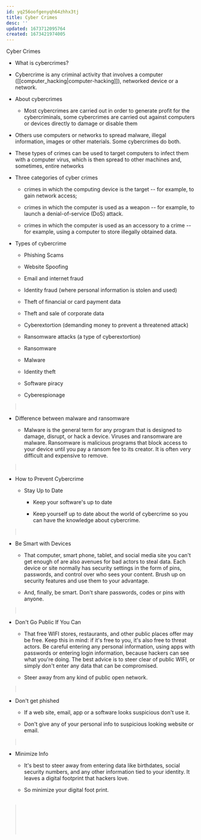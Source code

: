 ```yaml
---
id: yq256oofgenyqh64zhhx3tj
title: Cyber Crimes
desc: ''
updated: 1673712095764
created: 1673421974005
---
```



Cyber Crimes


-   What is cybercrimes?

-   Cybercrime is any criminal activity that involves a computer ([[computer_hacking|computer-hacking]]), networked device or a network.

-   About cybercrimes

    -   Most cybercrimes are carried out in order to generate profit for the cybercriminals, some cybercrimes are carried out against computers or devices directly to damage or disable them


-   Others use computers or networks to spread malware, illegal information, images or other materials. Some cybercrimes do both.


-   These types of crimes can be used to target computers to infect them with a computer virus, which is then spread to other machines and, sometimes, entire networks


-   Three categories of cyber crimes

    -   crimes in which the computing device is the target \-- for example, to gain network access;

    -   crimes in which the computer is used as a weapon \-- for example, to launch a denial-of-service (DoS) attack.

    -   crimes in which the computer is used as an accessory to a crime \-- for example, using a computer to store illegally obtained data.

-   Types of cybercrime

    -   Phishing Scams

    -   Website Spoofing

    -   Email and internet fraud

    -   Identity fraud (where personal information is stolen and used)

    -   Theft of financial or card payment data

    -   Theft and sale of corporate data

    -   Cyberextortion (demanding money to prevent a threatened attack)

    -   Ransomware attacks (a type of cyberextortion)

    -   Ransomware

    -   Malware

    -   Identity theft

    -   Software piracy

    -   Cyberespionage

>  

-   Difference between malware and ransomware

    -   Malware is the general term for any program that is designed to damage, disrupt, or hack a device. Viruses and ransomware are malware. Ransomware is malicious programs that block access to your device until you pay a ransom fee to its creator. It is often very difficult and expensive to remove.

>  

-   How to Prevent Cybercrime

    -   Stay Up to Date

        -   Keep your software\'s up to date

        -   Keep yourself up to date about the world of cybercrime so you can have the knowledge about cybercrime.

>  

-   Be Smart with Devices

    -   That computer, smart phone, tablet, and social media site you can't get enough of are also avenues for bad actors to steal data. Each device or site normally has security settings in the form of pins, passwords, and control over who sees your content. Brush up on security features and use them to your advantage.

    -   And, finally, be smart. Don't share passwords, codes or pins with anyone.

>  

-   Don't Go Public If You Can

    -   That free WIFI stores, restaurants, and other public places offer may be free. Keep this in mind: if it's free to you, it's also free to threat actors. Be careful entering any personal information, using apps with passwords or entering login information, because hackers can see what you're doing. The best advice is to steer clear of public WIFI, or simply don't enter any data that can be compromised.

    -   Steer away from any kind of public open network.

>  

-   Don't get phished

    -   If a web site, email, app or a software looks suspicious don't use it.

    -   Don't give any of your personal info to suspicious looking website or email.

>  

-   Minimize Info

    -   It's best to steer away from entering data like birthdates, social security numbers, and any other information tied to your identity. It leaves a digital footprint that hackers love.

    -   So minimize your digital foot print.\
         

>  
>
>  
>
>  

